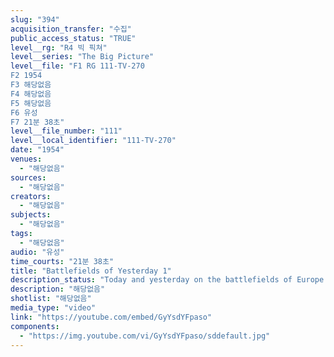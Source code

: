 ```yaml
---
slug: "394"
acquisition_transfer: "수집"
public_access_status: "TRUE"
level__rg: "R4 빅 픽쳐"
level__series: "The Big Picture"
level__file: "F1 RG 111-TV-270
F2 1954
F3 해당없음
F4 해당없음
F5 해당없음
F6 유성
F7 21분 38초"
level__file_number: "111"
level__local_identifier: "111-TV-270"
date: "1954"
venues: 
  - "해당없음"
sources: 
  - "해당없음"
creators: 
  - "해당없음"
subjects: 
  - "해당없음"
tags: 
  - "해당없음"
audio: "유성"
time_courts: "21분 38초"
title: "Battlefields of Yesterday 1"
description_status: "Today and yesterday on the battlefields of Europe. A film visit to Normandy, across France and deep into the heart of Germany 10 years after D-day."
description: "해당없음"
shotlist: "해당없음"
media_type: "video"
link: "https://youtube.com/embed/GyYsdYFpaso"
components: 
  - "https://img.youtube.com/vi/GyYsdYFpaso/sddefault.jpg"
---
```

